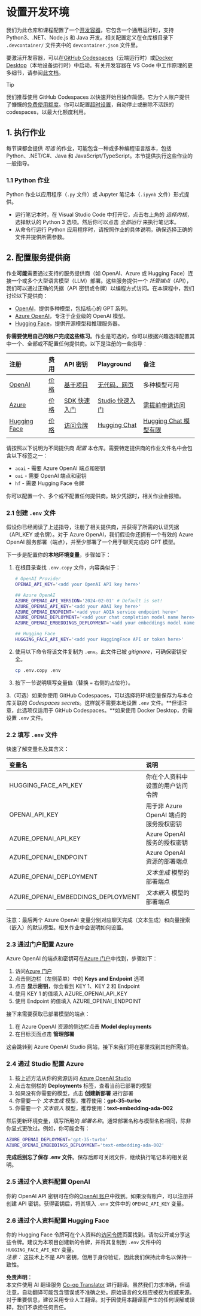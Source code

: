 <!--
CO_OP_TRANSLATOR_METADATA:
{
  "original_hash": "f12faf55ab620aef9f6761679b7ac68b",
  "translation_date": "2025-07-09T07:23:30+00:00",
  "source_file": "00-course-setup/SETUP.md",
  "language_code": "zh"
}
-->
# 设置开发环境

我们为此仓库和课程配置了一个[开发容器](https://containers.dev?WT.mc_id=academic-105485-koreyst)，它包含一个通用运行时，支持 Python3、.NET、Node.js 和 Java 开发。相关配置定义在仓库根目录下 `.devcontainer/` 文件夹中的 `devcontainer.json` 文件里。

要激活开发容器，可以在[GitHub Codespaces](https://docs.github.com/en/codespaces/overview?WT.mc_id=academic-105485-koreyst)（云端运行时）或[Docker Desktop](https://docs.docker.com/desktop/?WT.mc_id=academic-105485-koreyst)（本地设备运行时）中启动。有关开发容器在 VS Code 中工作原理的更多细节，请参阅[此文档](https://code.visualstudio.com/docs/devcontainers/containers?WT.mc_id=academic-105485-koreyst)。

> [!TIP]  
> 我们推荐使用 GitHub Codespaces 以快速开始且操作简便。它为个人账户提供了慷慨的[免费使用额度](https://docs.github.com/billing/managing-billing-for-github-codespaces/about-billing-for-github-codespaces#monthly-included-storage-and-core-hours-for-personal-accounts?WT.mc_id=academic-105485-koreyst)。你可以配置[超时设置](https://docs.github.com/codespaces/setting-your-user-preferences/setting-your-timeout-period-for-github-codespaces?WT.mc_id=academic-105485-koreyst)，自动停止或删除不活跃的 codespaces，以最大化额度利用。

## 1. 执行作业

每节课都会提供 _可选_ 的作业，可能包含一种或多种编程语言版本，包括 Python、.NET/C#、Java 和 JavaScript/TypeScript。本节提供执行这些作业的一般指导。

### 1.1 Python 作业

Python 作业以应用程序（`.py` 文件）或 Jupyter 笔记本（`.ipynb` 文件）形式提供。  
- 运行笔记本时，在 Visual Studio Code 中打开它，点击右上角的 _选择内核_，选择默认的 Python 3 选项。然后你可以点击 _全部运行_ 来执行笔记本。  
- 从命令行运行 Python 应用程序时，请按照作业的具体说明，确保选择正确的文件并提供所需参数。

## 2. 配置服务提供商

作业**可能**需要通过支持的服务提供商（如 OpenAI、Azure 或 Hugging Face）连接一个或多个大型语言模型（LLM）部署。这些服务提供一个 _托管端点_（API），我们可以通过正确的凭据（API 密钥或令牌）以编程方式访问。在本课程中，我们讨论以下提供商：

- [OpenAI](https://platform.openai.com/docs/models?WT.mc_id=academic-105485-koreyst)，提供多种模型，包括核心的 GPT 系列。  
- [Azure OpenAI](https://learn.microsoft.com/azure/ai-services/openai/?WT.mc_id=academic-105485-koreyst)，专注于企业级的 OpenAI 模型。  
- [Hugging Face](https://huggingface.co/docs/hub/index?WT.mc_id=academic-105485-koreyst)，提供开源模型和推理服务器。

**你需要使用自己的账户完成这些练习**。作业是可选的，你可以根据兴趣选择配置其中一个、全部或不配置任何提供商。以下是注册的一些指导：

| 注册 | 费用 | API 密钥 | Playground | 备注 |
|:---|:---|:---|:---|:---|
| [OpenAI](https://platform.openai.com/signup?WT.mc_id=academic-105485-koreyst) | [价格](https://openai.com/pricing#language-models?WT.mc_id=academic-105485-koreyst) | [基于项目](https://platform.openai.com/api-keys?WT.mc_id=academic-105485-koreyst) | [无代码，网页](https://platform.openai.com/playground?WT.mc_id=academic-105485-koreyst) | 多种模型可用 |
| [Azure](https://aka.ms/azure/free?WT.mc_id=academic-105485-koreyst) | [价格](https://azure.microsoft.com/pricing/details/cognitive-services/openai-service/?WT.mc_id=academic-105485-koreyst) | [SDK 快速入门](https://learn.microsoft.com/azure/ai-services/openai/quickstart?WT.mc_id=academic-105485-koreyst) | [Studio 快速入门](https://learn.microsoft.com/azure/ai-services/openai/quickstart?WT.mc_id=academic-105485-koreyst) | [需提前申请访问](https://learn.microsoft.com/azure/ai-services/openai/?WT.mc_id=academic-105485-koreyst) |
| [Hugging Face](https://huggingface.co/join?WT.mc_id=academic-105485-koreyst) | [价格](https://huggingface.co/pricing) | [访问令牌](https://huggingface.co/docs/hub/security-tokens?WT.mc_id=academic-105485-koreyst) | [Hugging Chat](https://huggingface.co/chat/?WT.mc_id=academic-105485-koreyst) | [Hugging Chat 模型有限](https://huggingface.co/chat/models?WT.mc_id=academic-105485-koreyst) |
| | | | | |

请按照以下说明为不同提供商 _配置_ 本仓库。需要特定提供商的作业文件名中会包含以下标签之一：  
- `aoai` - 需要 Azure OpenAI 端点和密钥  
- `oai` - 需要 OpenAI 端点和密钥  
- `hf` - 需要 Hugging Face 令牌  

你可以配置一个、多个或不配置任何提供商。缺少凭据时，相关作业会报错。

### 2.1 创建 `.env` 文件

假设你已经阅读了上述指导，注册了相关提供商，并获得了所需的认证凭据（API_KEY 或令牌）。对于 Azure OpenAI，我们假设你还拥有一个有效的 Azure OpenAI 服务部署（端点），并至少部署了一个用于聊天完成的 GPT 模型。

下一步是配置你的**本地环境变量**，步骤如下：

1. 在根目录查找 `.env.copy` 文件，内容类似于：

   ```bash
   # OpenAI Provider
   OPENAI_API_KEY='<add your OpenAI API key here>'

   ## Azure OpenAI
   AZURE_OPENAI_API_VERSION='2024-02-01' # Default is set!
   AZURE_OPENAI_API_KEY='<add your AOAI key here>'
   AZURE_OPENAI_ENDPOINT='<add your AOIA service endpoint here>'
   AZURE_OPENAI_DEPLOYMENT='<add your chat completion model name here>' 
   AZURE_OPENAI_EMBEDDINGS_DEPLOYMENT='<add your embeddings model name here>'

   ## Hugging Face
   HUGGING_FACE_API_KEY='<add your HuggingFace API or token here>'
   ```

2. 使用以下命令将该文件复制为 `.env`。此文件已被 _gitignore_，可确保密钥安全。

   ```bash
   cp .env.copy .env
   ```

3. 按下一节说明填写变量值（替换 `=` 右侧的占位符）。

3.（可选）如果你使用 GitHub Codespaces，可以选择将环境变量保存为与本仓库关联的 _Codespaces secrets_。这样就不需要本地设置 `.env` 文件。**但请注意，此选项仅适用于 GitHub Codespaces。**如果使用 Docker Desktop，仍需设置 `.env` 文件。

### 2.2 填写 `.env` 文件

快速了解变量名及其含义：

| 变量名 | 说明 |
| :--- | :--- |
| HUGGING_FACE_API_KEY | 你在个人资料中设置的用户访问令牌 |
| OPENAI_API_KEY | 用于非 Azure OpenAI 端点的服务授权密钥 |
| AZURE_OPENAI_API_KEY | Azure OpenAI 服务的授权密钥 |
| AZURE_OPENAI_ENDPOINT | Azure OpenAI 资源的部署端点 |
| AZURE_OPENAI_DEPLOYMENT | _文本生成_ 模型的部署端点 |
| AZURE_OPENAI_EMBEDDINGS_DEPLOYMENT | _文本嵌入_ 模型的部署端点 |
| | |

注意：最后两个 Azure OpenAI 变量分别对应聊天完成（文本生成）和向量搜索（嵌入）的默认模型。相关作业中会说明如何设置。

### 2.3 通过门户配置 Azure

Azure OpenAI 的端点和密钥可在[Azure 门户](https://portal.azure.com?WT.mc_id=academic-105485-koreyst)中找到，步骤如下：

1. 访问[Azure 门户](https://portal.azure.com?WT.mc_id=academic-105485-koreyst)  
2. 点击侧边栏（左侧菜单）中的 **Keys and Endpoint** 选项  
3. 点击 **显示密钥**，你会看到 KEY 1、KEY 2 和 Endpoint  
4. 使用 KEY 1 的值填入 AZURE_OPENAI_API_KEY  
5. 使用 Endpoint 的值填入 AZURE_OPENAI_ENDPOINT  

接下来需要获取已部署模型的端点：

1. 在 Azure OpenAI 资源的侧边栏点击 **Model deployments**  
2. 在目标页面点击 **管理部署**  

这会跳转到 Azure OpenAI Studio 网站，接下来我们将在那里找到其他所需值。

### 2.4 通过 Studio 配置 Azure

1. 按上述方法从你的资源访问 [Azure OpenAI Studio](https://oai.azure.com?WT.mc_id=academic-105485-koreyst)  
2. 点击左侧栏的 **Deployments** 标签，查看当前已部署的模型  
3. 如果没有你需要的模型，点击 **创建新部署** 进行部署  
4. 你需要一个 _文本生成_ 模型，推荐使用：**gpt-35-turbo**  
5. 你需要一个 _文本嵌入_ 模型，推荐使用：**text-embedding-ada-002**  

然后更新环境变量，填写所用的 _部署名称_。通常部署名称与模型名称相同，除非你显式更改过。例如，你可能会有：

```bash
AZURE_OPENAI_DEPLOYMENT='gpt-35-turbo'
AZURE_OPENAI_EMBEDDINGS_DEPLOYMENT='text-embedding-ada-002'
```

**完成后别忘了保存 .env 文件**。保存后即可关闭文件，继续执行笔记本的相关说明。

### 2.5 通过个人资料配置 OpenAI

你的 OpenAI API 密钥可在你的[OpenAI 账户](https://platform.openai.com/api-keys?WT.mc_id=academic-105485-koreyst)中找到。如果没有账户，可以注册并创建 API 密钥。获得密钥后，将其填入 `.env` 文件中的 `OPENAI_API_KEY` 变量。

### 2.6 通过个人资料配置 Hugging Face

你的 Hugging Face 令牌可在个人资料的[访问令牌](https://huggingface.co/settings/tokens?WT.mc_id=academic-105485-koreyst)页面找到。请勿公开或分享这些令牌。建议为本项目创建新的令牌，并将其复制到 `.env` 文件中的 `HUGGING_FACE_API_KEY` 变量。  
_注意：_ 这技术上不是 API 密钥，但用于身份验证，因此我们保持此命名以保持一致性。

**免责声明**：  
本文件使用 AI 翻译服务 [Co-op Translator](https://github.com/Azure/co-op-translator) 进行翻译。虽然我们力求准确，但请注意，自动翻译可能包含错误或不准确之处。原始语言的文档应被视为权威来源。对于重要信息，建议采用专业人工翻译。对于因使用本翻译而产生的任何误解或误释，我们不承担任何责任。